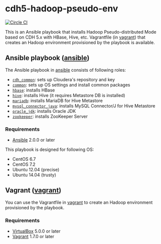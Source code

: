 # cdh5-hadoop-pseudo-env

[![Circle CI](https://circleci.com/gh/qilab-/cdh5-hadoop-pseudo-env/tree/master.svg?style=svg)](https://circleci.com/gh/qilab-/cdh5-hadoop-pseudo-env/tree/master)

This is an Ansible playbook that installs Hadoop Pseudo-distributed Mode based on CDH 5.x with HBase, Hive, etc.
Vagrantfile (in [vagrant](./vagrant)) that creates an Hadoop environment provisioned by the playbook is available.

## Ansible playbook ([ansible](./ansible))

The Ansible playbook in [ansible](./ansible) consists of following roles:

* [`cdh_common`](./ansible/roles/cdh_common/): sets up Cloudera's repository and key
* [`common`](./ansible/roles/common/): sets up OS settings and install common packages
* [`hbase`](./ansible/roles/hbase/): installs HBase
* [`hive`](./ansible/roles/hive/): installs Hive (it requires Metastore DB is installed)
* [`mariadb`](./ansible/roles/mariadb/): installs MariaDB for Hive Metastore
* [`mysql_connector_java`](./ansible/roles/mysql_connector_java/): installs MySQL Connector/J for Hive Metastore
* [`oracle_jdk`](./ansible/roles/oracle_jdk/): installs Oracle JDK
* [`zookeeper`](./ansible/roles/zookeeper/): installs ZooKeeper Server

### Requirements

* [Ansible](https://www.ansible.com/) 2.0.0 or later

This playbook is designed for following OS:

* CentOS 6.7
* CentOS 7.2
* Ubuntu 12.04 (precise)
* Ubuntu 14.04 (trusty)

## Vagrant ([vagrant](./vagrant))

You can use the Vagrantfile in [vagrant](./vagrant) to create an Hadoop environment provisioned by the playbook.

### Requirements

* [VirtualBox](https://www.virtualbox.org/) 5.0.0 or later
* [Vagrant](https://www.vagrantup.com/) 1.7.0 or later

